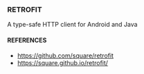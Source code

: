 ### RETROFIT
A type-safe HTTP client for Android and Java

#### REFERENCES
- https://github.com/square/retrofit
- https://square.github.io/retrofit/